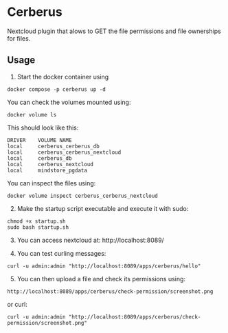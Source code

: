 # Cerberus

Nextcloud plugin that alows to GET the file permissions and file ownerships for files.

## Usage

1. Start the docker container using

```
docker compose -p cerberus up -d
```

You can check the volumes mounted using:

```
docker volume ls
```

This should look like this:

```
DRIVER    VOLUME NAME
local     cerberus_cerberus_db
local     cerberus_cerberus_nextcloud
local     cerberus_db
local     cerberus_nextcloud
local     mindstore_pgdata
```

You can inspect the files using:

```
docker volume inspect cerberus_cerberus_nextcloud
```

2. Make the startup script executable and execute it with sudo:

```
chmod +x startup.sh
sudo bash startup.sh
```

3. You can access nextcloud at: http://localhost:8089/

4. You can test curling messages:

```
curl -u admin:admin "http://localhost:8089/apps/cerberus/hello"
```

5. You can then upload a file and check its permissions using:

```
http://localhost:8089/apps/cerberus/check-permission/screenshot.png
```

or curl:

```
curl -u admin:admin "http://localhost:8089/apps/cerberus/check-permission/screenshot.png"
```
